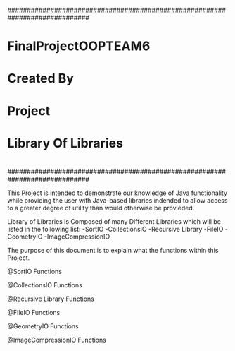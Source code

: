 #############################################################################
#                                                                           # 
#                          FinalProjectOOPTEAM6                             #
#                               Created By                                  #
#                            <Blayne Goodman>                               #
#                              <Daylan Hoff>                                #
#                             <Robert Dragoo>                               #
#                              <Kyle Arends>                                #
#                                                                           #
#                                 Project                                   #
#                           Library Of Libraries                            #
#                                                                           #
#                                                                           #
#############################################################################
  
  
This Project is intended to demonstrate our knowledge of Java functionality while providing the user with
Java-based libraries indended to allow access to a greater degree of utility than would otherwise be provieded.

Library of Libraries is Composed of many Different Libraries which will be listed in the following list:
-SortIO
-CollectionsIO
-Recursive Library
-FileIO
-GeometryIO
-ImageCompressionIO


The purpose of this document is to explain what the functions within this Project.

@SortIO Functions

@CollectionsIO Functions

@Recursive Library Functions

@FileIO Functions

@GeometryIO Functions

@ImageCompressionIO Functions
